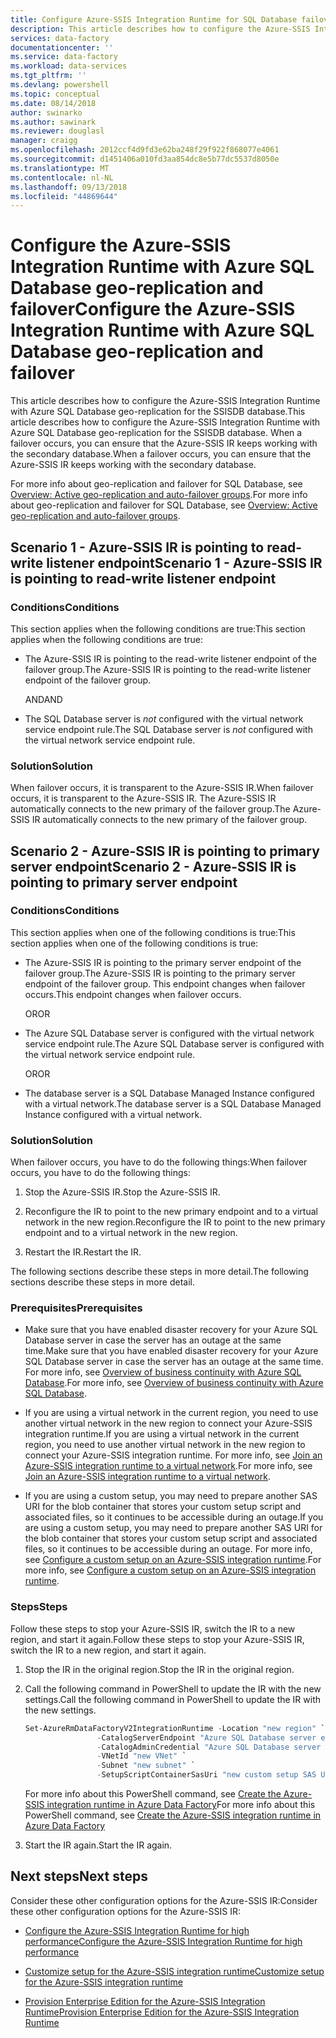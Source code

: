 ```yaml
---
title: Configure Azure-SSIS Integration Runtime for SQL Database failover | Microsoft Docs
description: This article describes how to configure the Azure-SSIS Integration Runtime with Azure SQL Database geo-replication and failover for the SSISDB database
services: data-factory
documentationcenter: ''
ms.service: data-factory
ms.workload: data-services
ms.tgt_pltfrm: ''
ms.devlang: powershell
ms.topic: conceptual
ms.date: 08/14/2018
author: swinarko
ms.author: sawinark
ms.reviewer: douglasl
manager: craigg
ms.openlocfilehash: 2012ccf4d9fd3e62ba248f29f922f868077e4061
ms.sourcegitcommit: d1451406a010fd3aa854dc8e5b77dc5537d8050e
ms.translationtype: MT
ms.contentlocale: nl-NL
ms.lasthandoff: 09/13/2018
ms.locfileid: "44869644"
---
```

# <a name="configure-the-azure-ssis-integration-runtime-with-azure-sql-database-geo-replication-and-failover"></a><span data-ttu-id="e0953-103">Configure the Azure-SSIS Integration Runtime with Azure SQL Database geo-replication and failover</span><span class="sxs-lookup"><span data-stu-id="e0953-103">Configure the Azure-SSIS Integration Runtime with Azure SQL Database geo-replication and failover</span></span>

<span data-ttu-id="e0953-104">This article describes how to configure the Azure-SSIS Integration Runtime with Azure SQL Database geo-replication for the SSISDB database.</span><span class="sxs-lookup"><span data-stu-id="e0953-104">This article describes how to configure the Azure-SSIS Integration Runtime with Azure SQL Database geo-replication for the SSISDB database.</span></span> <span data-ttu-id="e0953-105">When a failover occurs, you can ensure that the Azure-SSIS IR keeps working with the secondary database.</span><span class="sxs-lookup"><span data-stu-id="e0953-105">When a failover occurs, you can ensure that the Azure-SSIS IR keeps working with the secondary database.</span></span>

<span data-ttu-id="e0953-106">For more info about geo-replication and failover for SQL Database, see [Overview: Active geo-replication and auto-failover groups](../sql-database/sql-database-geo-replication-overview.md).</span><span class="sxs-lookup"><span data-stu-id="e0953-106">For more info about geo-replication and failover for SQL Database, see [Overview: Active geo-replication and auto-failover groups](../sql-database/sql-database-geo-replication-overview.md).</span></span>

## <a name="scenario-1---azure-ssis-ir-is-pointing-to-read-write-listener-endpoint"></a><span data-ttu-id="e0953-107">Scenario 1 - Azure-SSIS IR is pointing to read-write listener endpoint</span><span class="sxs-lookup"><span data-stu-id="e0953-107">Scenario 1 - Azure-SSIS IR is pointing to read-write listener endpoint</span></span>

### <a name="conditions"></a><span data-ttu-id="e0953-108">Conditions</span><span class="sxs-lookup"><span data-stu-id="e0953-108">Conditions</span></span>

<span data-ttu-id="e0953-109">This section applies when the following conditions are true:</span><span class="sxs-lookup"><span data-stu-id="e0953-109">This section applies when the following conditions are true:</span></span>

- <span data-ttu-id="e0953-110">The Azure-SSIS IR is pointing to the read-write listener endpoint of the failover group.</span><span class="sxs-lookup"><span data-stu-id="e0953-110">The Azure-SSIS IR is pointing to the read-write listener endpoint of the failover group.</span></span>

  <span data-ttu-id="e0953-111">AND</span><span class="sxs-lookup"><span data-stu-id="e0953-111">AND</span></span>

- <span data-ttu-id="e0953-112">The SQL Database server is *not* configured with the virtual network service endpoint rule.</span><span class="sxs-lookup"><span data-stu-id="e0953-112">The SQL Database server is *not* configured with the virtual network service endpoint rule.</span></span>

### <a name="solution"></a><span data-ttu-id="e0953-113">Solution</span><span class="sxs-lookup"><span data-stu-id="e0953-113">Solution</span></span>

<span data-ttu-id="e0953-114">When failover occurs, it is transparent to the Azure-SSIS IR.</span><span class="sxs-lookup"><span data-stu-id="e0953-114">When failover occurs, it is transparent to the Azure-SSIS IR.</span></span> <span data-ttu-id="e0953-115">The Azure-SSIS IR automatically connects to the new primary of the failover group.</span><span class="sxs-lookup"><span data-stu-id="e0953-115">The Azure-SSIS IR automatically connects to the new primary of the failover group.</span></span>

## <a name="scenario-2---azure-ssis-ir-is-pointing-to-primary-server-endpoint"></a><span data-ttu-id="e0953-116">Scenario 2 - Azure-SSIS IR is pointing to primary server endpoint</span><span class="sxs-lookup"><span data-stu-id="e0953-116">Scenario 2 - Azure-SSIS IR is pointing to primary server endpoint</span></span>

### <a name="conditions"></a><span data-ttu-id="e0953-117">Conditions</span><span class="sxs-lookup"><span data-stu-id="e0953-117">Conditions</span></span>

<span data-ttu-id="e0953-118">This section applies when one of the following conditions is true:</span><span class="sxs-lookup"><span data-stu-id="e0953-118">This section applies when one of the following conditions is true:</span></span>

- <span data-ttu-id="e0953-119">The Azure-SSIS IR is pointing to the primary server endpoint of the failover group.</span><span class="sxs-lookup"><span data-stu-id="e0953-119">The Azure-SSIS IR is pointing to the primary server endpoint of the failover group.</span></span> <span data-ttu-id="e0953-120">This endpoint changes when failover occurs.</span><span class="sxs-lookup"><span data-stu-id="e0953-120">This endpoint changes when failover occurs.</span></span>

  <span data-ttu-id="e0953-121">OR</span><span class="sxs-lookup"><span data-stu-id="e0953-121">OR</span></span>

- <span data-ttu-id="e0953-122">The Azure SQL Database server is configured with the virtual network service endpoint rule.</span><span class="sxs-lookup"><span data-stu-id="e0953-122">The Azure SQL Database server is configured with the virtual network service endpoint rule.</span></span>

  <span data-ttu-id="e0953-123">OR</span><span class="sxs-lookup"><span data-stu-id="e0953-123">OR</span></span>

- <span data-ttu-id="e0953-124">The database server is a SQL Database Managed Instance configured with a virtual network.</span><span class="sxs-lookup"><span data-stu-id="e0953-124">The database server is a SQL Database Managed Instance configured with a virtual network.</span></span>

### <a name="solution"></a><span data-ttu-id="e0953-125">Solution</span><span class="sxs-lookup"><span data-stu-id="e0953-125">Solution</span></span>

<span data-ttu-id="e0953-126">When failover occurs, you have to do the following things:</span><span class="sxs-lookup"><span data-stu-id="e0953-126">When failover occurs, you have to do the following things:</span></span>

1. <span data-ttu-id="e0953-127">Stop the Azure-SSIS IR.</span><span class="sxs-lookup"><span data-stu-id="e0953-127">Stop the Azure-SSIS IR.</span></span>

2. <span data-ttu-id="e0953-128">Reconfigure the IR to point to the new primary endpoint and to a virtual network in the new region.</span><span class="sxs-lookup"><span data-stu-id="e0953-128">Reconfigure the IR to point to the new primary endpoint and to a virtual network in the new region.</span></span>

3. <span data-ttu-id="e0953-129">Restart the IR.</span><span class="sxs-lookup"><span data-stu-id="e0953-129">Restart the IR.</span></span>

<span data-ttu-id="e0953-130">The following sections describe these steps in more detail.</span><span class="sxs-lookup"><span data-stu-id="e0953-130">The following sections describe these steps in more detail.</span></span>

### <a name="prerequisites"></a><span data-ttu-id="e0953-131">Prerequisites</span><span class="sxs-lookup"><span data-stu-id="e0953-131">Prerequisites</span></span>

- <span data-ttu-id="e0953-132">Make sure that you have enabled disaster recovery for your Azure SQL Database server in case the server has an outage at the same time.</span><span class="sxs-lookup"><span data-stu-id="e0953-132">Make sure that you have enabled disaster recovery for your Azure SQL Database server in case the server has an outage at the same time.</span></span> <span data-ttu-id="e0953-133">For more info, see [Overview of business continuity with Azure SQL Database](../sql-database/sql-database-business-continuity.md).</span><span class="sxs-lookup"><span data-stu-id="e0953-133">For more info, see [Overview of business continuity with Azure SQL Database](../sql-database/sql-database-business-continuity.md).</span></span>

- <span data-ttu-id="e0953-134">If you are using a virtual network in the current region, you need to use another virtual network in the new region to connect your Azure-SSIS integration runtime.</span><span class="sxs-lookup"><span data-stu-id="e0953-134">If you are using a virtual network in the current region, you need to use another virtual network in the new region to connect your Azure-SSIS integration runtime.</span></span> <span data-ttu-id="e0953-135">For more info, see [Join an Azure-SSIS integration runtime to a virtual network](join-azure-ssis-integration-runtime-virtual-network.md).</span><span class="sxs-lookup"><span data-stu-id="e0953-135">For more info, see [Join an Azure-SSIS integration runtime to a virtual network](join-azure-ssis-integration-runtime-virtual-network.md).</span></span>

- <span data-ttu-id="e0953-136">If you are using a custom setup, you may need to prepare another SAS URI for the blob container that stores your custom setup script and associated files, so it continues to be accessible during an outage.</span><span class="sxs-lookup"><span data-stu-id="e0953-136">If you are using a custom setup, you may need to prepare another SAS URI for the blob container that stores your custom setup script and associated files, so it continues to be accessible during an outage.</span></span> <span data-ttu-id="e0953-137">For more info, see [Configure a custom setup on an Azure-SSIS integration runtime](how-to-configure-azure-ssis-ir-custom-setup.md).</span><span class="sxs-lookup"><span data-stu-id="e0953-137">For more info, see [Configure a custom setup on an Azure-SSIS integration runtime](how-to-configure-azure-ssis-ir-custom-setup.md).</span></span>

### <a name="steps"></a><span data-ttu-id="e0953-138">Steps</span><span class="sxs-lookup"><span data-stu-id="e0953-138">Steps</span></span>

<span data-ttu-id="e0953-139">Follow these steps to stop your Azure-SSIS IR, switch the IR to a new region, and start it again.</span><span class="sxs-lookup"><span data-stu-id="e0953-139">Follow these steps to stop your Azure-SSIS IR, switch the IR to a new region, and start it again.</span></span>

1. <span data-ttu-id="e0953-140">Stop the IR in the original region.</span><span class="sxs-lookup"><span data-stu-id="e0953-140">Stop the IR in the original region.</span></span>

2. <span data-ttu-id="e0953-141">Call the following command in PowerShell to update the IR with the new settings.</span><span class="sxs-lookup"><span data-stu-id="e0953-141">Call the following command in PowerShell to update the IR with the new settings.</span></span>

    ```powershell
    Set-AzureRmDataFactoryV2IntegrationRuntime -Location "new region" `
                    -CatalogServerEndpoint "Azure SQL Database server endpoint" `
                    -CatalogAdminCredential "Azure SQL Database server admin credentials" `
                    -VNetId "new VNet" `
                    -Subnet "new subnet" `
                    -SetupScriptContainerSasUri "new custom setup SAS URI"
    ```

    <span data-ttu-id="e0953-142">For more info about this PowerShell command, see [Create the Azure-SSIS integration runtime in Azure Data Factory](create-azure-ssis-integration-runtime.md)</span><span class="sxs-lookup"><span data-stu-id="e0953-142">For more info about this PowerShell command, see [Create the Azure-SSIS integration runtime in Azure Data Factory](create-azure-ssis-integration-runtime.md)</span></span>

3. <span data-ttu-id="e0953-143">Start the IR again.</span><span class="sxs-lookup"><span data-stu-id="e0953-143">Start the IR again.</span></span>

## <a name="next-steps"></a><span data-ttu-id="e0953-144">Next steps</span><span class="sxs-lookup"><span data-stu-id="e0953-144">Next steps</span></span>

<span data-ttu-id="e0953-145">Consider these other configuration options for the Azure-SSIS IR:</span><span class="sxs-lookup"><span data-stu-id="e0953-145">Consider these other configuration options for the Azure-SSIS IR:</span></span>

- [<span data-ttu-id="e0953-146">Configure the Azure-SSIS Integration Runtime for high performance</span><span class="sxs-lookup"><span data-stu-id="e0953-146">Configure the Azure-SSIS Integration Runtime for high performance</span></span>](configure-azure-ssis-integration-runtime-performance.md)

- [<span data-ttu-id="e0953-147">Customize setup for the Azure-SSIS integration runtime</span><span class="sxs-lookup"><span data-stu-id="e0953-147">Customize setup for the Azure-SSIS integration runtime</span></span>](how-to-configure-azure-ssis-ir-custom-setup.md)

- [<span data-ttu-id="e0953-148">Provision Enterprise Edition for the Azure-SSIS Integration Runtime</span><span class="sxs-lookup"><span data-stu-id="e0953-148">Provision Enterprise Edition for the Azure-SSIS Integration Runtime</span></span>](how-to-configure-azure-ssis-ir-enterprise-edition.md)
